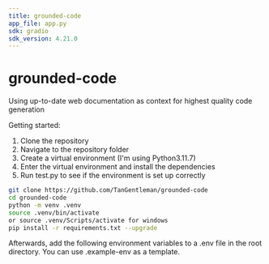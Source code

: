 ```yaml
---
title: grounded-code
app_file: app.py
sdk: gradio
sdk_version: 4.21.0
---
```

# grounded-code
Using up-to-date web documentation as context for highest quality code generation

Getting started:
1. Clone the repository
2. Navigate to the repository folder
3. Create a virtual environment (I'm using Python3.11.7)
4. Enter the virtual environment and install the dependencies
5. Run test.py to see if the environment is set up correctly
```bash
git clone https://github.com/TanGentleman/grounded-code
cd grounded-code
python -m venv .venv
source .venv/bin/activate 
or source .venv/Scripts/activate for windows
pip install -r requirements.txt --upgrade
```

Afterwards, add the following environment variables to a .env file in the root directory. You can use .example-env as a template.
